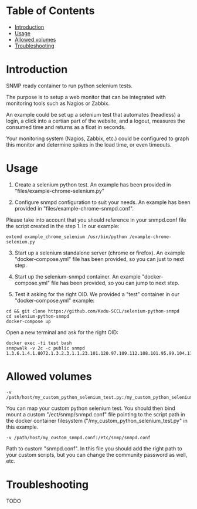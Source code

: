 # Table of Contents

- [Introduction](#introduction)
- [Usage](#usage)
- [Allowed volumes](#allowed-volumes)
- [Troubleshooting](#troubleshooting)

# Introduction

SNMP ready container to run python selenium tests.

The purpose is to setup a web monitor that can be integrated with monitoring tools such as Nagios or Zabbix.

An example could be set up a selenium test that automates (headless) a login, a click into a certian part of the website, and a logout, measures the consumed time and returns as a float in seconds.

Your monitoring system (Nagios, Zabbix, etc.) could be configured to graph this monitor and determine spikes in the load time, or even timeouts.

# Usage

1. Create a selenium python test. An example has been provided in "files/example-chrome-selenium.py"

2. Configure snmpd configuration to suit your needs. An example has been provided in "files/example-chrome-snmpd.conf".

Please take into account that you should reference in your snmpd.conf file the script created in the step 1. In our example:

```
extend example_chrome_selenium /usr/bin/python /example-chrome-selenium.py
```

3. Start up a selenium standalone server (chrome or firefox). An example "docker-compose.yml" file has been provided, so you can just to next step.

4. Start up the selenium-snmpd container. An example "docker-compose.yml" file has been provided, so you can jump to next step.

5. Test it asking for the right OID. We provided a "test" container in our "docker-compose.yml" example:

```
cd && git clone https://github.com/Kedu-SCCL/selenium-python-snmpd
cd selenium-python-snmpd
docker-compose up
```

Open a new terminal and ask for the right OID:

```
docker exec -ti test bash
snmpwalk -v 2c -c public snmpd 1.3.6.1.4.1.8072.1.3.2.3.1.1.23.101.120.97.109.112.108.101.95.99.104.114.111.109.101.95.115.101.108.101.110.105.117.109
```

# Allowed volumes

```
-v /path/host/my_custom_python_selenium_test.py:/my_custom_python_selenium_test.py
```

You can map your custom python selenium test. You should then bind mount a custom "/ect/snmp/snmpd.conf" file pointing to the script path in the docker container filesystem ("/my_custom_python_selenium_test.py" in this example.

```
-v /path/host/my_custom_snmpd.conf:/etc/snmp/snmpd.conf
```

Path to custom "snmpd.conf". In this file you should add the right path to your custom scripts, but you can change the community password as well, etc.

# Troubleshooting

TODO
